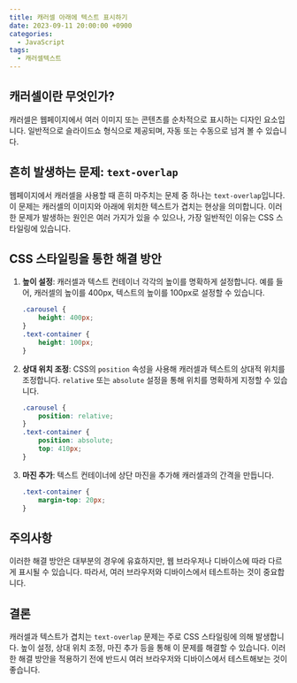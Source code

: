 ```yaml
---
title: 캐러셀 아래에 텍스트 표시하기
date: 2023-09-11 20:00:00 +0900
categories:
  - JavaScript
tags:
  - 캐러셀텍스트
---
```


## 캐러셀이란 무엇인가?

캐러셀은 웹페이지에서 여러 이미지 또는 콘텐츠를 순차적으로 표시하는 디자인 요소입니다. 일반적으로 슬라이드쇼 형식으로 제공되며, 자동 또는 수동으로 넘겨 볼 수 있습니다.

## 흔히 발생하는 문제: `text-overlap`

웹페이지에서 캐러셀을 사용할 때 흔히 마주치는 문제 중 하나는 `text-overlap`입니다. 이 문제는 캐러셀의 이미지와 아래에 위치한 텍스트가 겹치는 현상을 의미합니다. 이러한 문제가 발생하는 원인은 여러 가지가 있을 수 있으나, 가장 일반적인 이유는 CSS 스타일링에 있습니다.

## CSS 스타일링을 통한 해결 방안

1. **높이 설정**: 캐러셀과 텍스트 컨테이너 각각의 높이를 명확하게 설정합니다. 예를 들어, 캐러셀의 높이를 400px, 텍스트의 높이를 100px로 설정할 수 있습니다.

    ```css
    .carousel {
        height: 400px;
    }
    .text-container {
        height: 100px;
    }
    ```

2. **상대 위치 조정**: CSS의 `position` 속성을 사용해 캐러셀과 텍스트의 상대적 위치를 조정합니다. `relative` 또는 `absolute` 설정을 통해 위치를 명확하게 지정할 수 있습니다.

    ```css
    .carousel {
        position: relative;
    }
    .text-container {
        position: absolute;
        top: 410px;
    }
    ```

3. **마진 추가**: 텍스트 컨테이너에 상단 마진을 추가해 캐러셀과의 간격을 만듭니다.

    ```css
    .text-container {
        margin-top: 20px;
    }
    ```

## 주의사항

이러한 해결 방안은 대부분의 경우에 유효하지만, 웹 브라우저나 디바이스에 따라 다르게 표시될 수 있습니다. 따라서, 여러 브라우저와 디바이스에서 테스트하는 것이 중요합니다.

## 결론

캐러셀과 텍스트가 겹치는 `text-overlap` 문제는 주로 CSS 스타일링에 의해 발생합니다. 높이 설정, 상대 위치 조정, 마진 추가 등을 통해 이 문제를 해결할 수 있습니다. 이러한 해결 방안을 적용하기 전에 반드시 여러 브라우저와 디바이스에서 테스트해보는 것이 좋습니다.